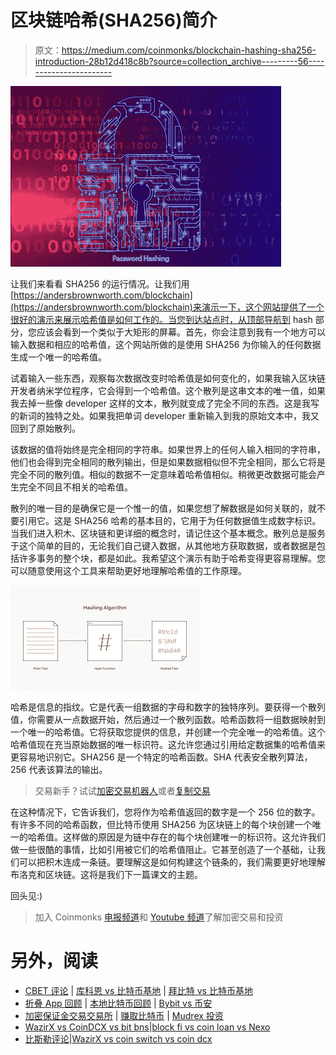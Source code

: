 # 区块链哈希(SHA256)简介

> 原文：<https://medium.com/coinmonks/blockchain-hashing-sha256-introduction-28b12d418c8b?source=collection_archive---------56----------------------->

![](img/8f3483b12b51a2e39b422374cd0be569.png)

让我们来看看 SHA256 的运行情况。让我们用[https://andersbrownworth.com/blockchain](https://andersbrownworth.com/blockchain)来演示一下，这个网站提供了一个很好的演示来展示哈希值是如何工作的。当您到达站点时，从顶部导航到 hash 部分，您应该会看到一个类似于大矩形的屏幕。首先，你会注意到我有一个地方可以输入数据和相应的哈希值，这个网站所做的是使用 SHA256 为你输入的任何数据生成一个唯一的哈希值。

试着输入一些东西，观察每次数据改变时哈希值是如何变化的，如果我输入区块链开发者纳米学位程序，它会得到一个哈希值。这个散列是这串文本的唯一值，如果我去掉一些像 developer 这样的文本，散列就变成了完全不同的东西。这是我写的新词的独特之处。如果我把单词 developer 重新输入到我的原始文本中，我又回到了原始散列。

该数据的值将始终是完全相同的字符串。如果世界上的任何人输入相同的字符串，他们也会得到完全相同的散列输出，但是如果数据相似但不完全相同，那么它将是完全不同的散列值。相似的数据不一定意味着哈希值相似。稍微更改数据可能会产生完全不同且不相关的哈希值。

散列的唯一目的是确保它是一个惟一的值，如果您想了解数据是如何关联的，就不要引用它。这是 SHA256 哈希的基本目的，它用于为任何数据值生成数字标识。当我们进入积木、区块链和更详细的概念时，请记住这个基本概念。散列总是服务于这个简单的目的，无论我们自己键入数据，从其他地方获取数据，或者数据是包括许多事务的整个块，都是如此。我希望这个演示有助于哈希变得更容易理解。您可以随意使用这个工具来帮助更好地理解哈希值的工作原理。

![](img/8f211decb9bcb0b64799c6f108dcb8f1.png)

哈希是信息的指纹。它是代表一组数据的字母和数字的独特序列。要获得一个散列值，你需要从一点数据开始，然后通过一个散列函数。哈希函数将一组数据映射到一个唯一的哈希值。它将获取您提供的信息，并创建一个完全唯一的哈希值。这个哈希值现在充当原始数据的唯一标识符。这允许您通过引用给定数据集的哈希值来更容易地识别它。SHA256 是一个特定的哈希函数。SHA 代表安全散列算法，256 代表该算法的输出。

> 交易新手？试试[加密交易机器人](/coinmonks/crypto-trading-bot-c2ffce8acb2a)或者[复制交易](/coinmonks/top-10-crypto-copy-trading-platforms-for-beginners-d0c37c7d698c)

在这种情况下，它告诉我们，您将作为哈希值返回的数字是一个 256 位的数字。有许多不同的哈希函数，但比特币使用 SHA256 为区块链上的每个块创建一个唯一的哈希值。这样做的原因是为链中存在的每个块创建唯一的标识符。这允许我们做一些很酷的事情，比如引用被它们的哈希值阻止。它甚至创造了一个基础，让我们可以把积木连成一条链。要理解这是如何构建这个链条的，我们需要更好地理解布洛克和区块链。这将是我们下一篇课文的主题。

回头见:)

> 加入 Coinmonks [电报频道](https://t.me/coincodecap)和 [Youtube 频道](https://www.youtube.com/c/coinmonks/videos)了解加密交易和投资

# 另外，阅读

*   [CBET 评论](https://coincodecap.com/cbet-casino-review) | [库科恩 vs 比特币基地](https://coincodecap.com/kucoin-vs-coinbase) | [拜比特 vs 比特币基地](https://coincodecap.com/bybit-vs-coinbase)
*   [折叠 App 回顾](https://coincodecap.com/fold-app-review) | [本地比特币回顾](/coinmonks/localbitcoins-review-6cc001c6ed56) | [Bybit vs 币安](https://coincodecap.com/bybit-binance-moonxbt)
*   [加密保证金交易交易所](/coinmonks/crypto-margin-trading-exchanges-428b1f7ad108) | [赚取比特币](/coinmonks/earn-bitcoin-6e8bd3c592d9) | [Mudrex 投资](https://coincodecap.com/mudrex-invest-review-the-best-way-to-invest-in-crypto)
*   [WazirX vs CoinDCX vs bit bns](/coinmonks/wazirx-vs-coindcx-vs-bitbns-149f4f19a2f1)|[block fi vs coin loan vs Nexo](/coinmonks/blockfi-vs-coinloan-vs-nexo-cb624635230d)
*   [比斯勒评论](https://coincodecap.com/bitsler-review)|[WazirX vs coin switch vs coin dcx](https://coincodecap.com/wazirx-vs-coinswitch-vs-coindcx)